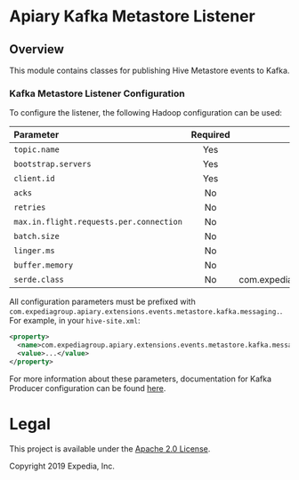 # Apiary Kafka Metastore Listener

## Overview

This module contains classes for publishing Hive Metastore events to Kafka.

### Kafka Metastore Listener Configuration

To configure the listener, the following Hadoop configuration can be used:

| Parameter | Required | Default
|:----|:----:|:----:|
| `topic.name`   | Yes | n/a
| `bootstrap.servers` | Yes | n/a
| `client.id` | Yes | n/a
| `acks` | No | "all"
| `retries` | No | 3
| `max.in.flight.requests.per.connection` | No | 1
| `batch.size` | No | 16384
| `linger.ms` | No | 1
| `buffer.memory` | No | 33554432
| `serde.class` | No | com.expediagroup.apiary.extensions.events.metastore.io.jackson.JsonMetaStoreEventSerDe

All configuration parameters must be prefixed with `com.expediagroup.apiary.extensions.events.metastore.kafka.messaging.`. For example, in your `hive-site.xml`:

```xml
<property>
  <name>com.expediagroup.apiary.extensions.events.metastore.kafka.messaging.bootstrap.servers</name>
  <value>...</value>
</property>
```

For more information about these parameters, documentation for Kafka Producer configuration can be found [here](https://kafka.apache.org/documentation/#producerconfigs).

# Legal
This project is available under the [Apache 2.0 License](http://www.apache.org/licenses/LICENSE-2.0.html).

Copyright 2019 Expedia, Inc.
